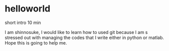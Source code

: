 # helloworld
short intro 10 min

I am shinnosuke, I would like to learn how to used git because I am s stressed out with managing the codes that I write either in  python or matlab. Hope this is going to help me.
